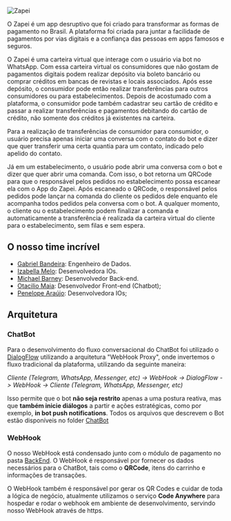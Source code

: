 ![Zapei](https://github.com/OtacilioN/MovileHack/blob/master/zapei-icon.png)

O Zapei é um app desruptivo que foi criado para transformar as formas de pagamento no Brasil. A plataforma foi criada para juntar a facilidade de pagamentos por vias digitais e a confiança das pessoas em apps famosos e seguros.

O Zapei é uma carteira virtual que interage com o usuário via bot no WhatsApp. Com essa carteira virtual os consumidores que não gostam de pagamentos digitais podem realizar depósito via boleto bancário ou comprar créditos em bancas de revistas e locais associados. Após esse depósito, o consumidor pode então realizar transferências para outros consumidores ou para estabelecimentos. Depois de acostumado com a plataforma, o consumidor pode também cadastrar seu cartão de crédito e passar a realizar transferências e pagamentos debitando do cartão de crédito, não somente dos créditos já existentes na carteira.

Para a realização de transferências de consumidor para consumidor, o usuário precisa apenas iniciar uma conversa com o contato do bot e dizer que quer transferir uma certa quantia para um contato, indicado pelo apelido do contato.

Já em um estabelecimento, o usuário pode abrir uma conversa com o bot e dizer que quer abrir uma comanda. Com isso, o bot retorna um QRCode para que o responsável pelos pedidos no estabelecimento possa escanear ela com o App do Zapei. Após escaneado o QRCode, o responsável pelos pedidos pode lançar na comanda do cliente os pedidos dele enquanto ele acompanha todos pedidos pela conversa com o bot. A qualquer momento, o cliente ou o estabelecimento podem finalizar a comanda e automaticamente a transferência é realizada da carteira virtual do cliente para o estabelecimento, sem filas e sem espera.

<!-- ![Tutorial](https://preview.ibb.co/f8M5uf/tutorial.png) -->

## O nosso time incrível

- [Gabriel Bandeira](https://www.linkedin.com/in/gabriel-bandeira/): Engenheiro de Dados.
- [Izabella Melo](https://www.linkedin.com/in/cmeloizabella/): Desenvolvedora IOs.
- [Michael Barney](https://www.linkedin.com/in/michael-barney-junior/): Desenvolvedor Back-end.
- [Otacilio Maia](https://www.linkedin.com/in/otacilio/): Desenvolvedor Front-end (Chatbot);
- [Penelope Araújo](https://www.linkedin.com/in/penelopearaujo/): Desenvolvedora IOs;

## Arquitetura

### ChatBot
Para o desenvolvimento do fluxo conversacional do ChatBot foi utilizado o [DialogFlow](http://dialogflow.com) utilizando a arquitetura "WebHook Proxy", onde invertemos o fluxo tradicional da plataforma, utilizando da seguinte maneira:

_Cliente (Telegram, WhatsApp, Messenger, etc) -> WebHook -> DialogFlow -> WebHook -> Cliente (Telegram, WhatsApp, Messenger, etc)_

Isso permite que o bot **não seja restrito** apenas a uma postura reativa, mas que **também inicie diálogos** a partir e ações estratégicas, como por exemplo, **in bot push notifications**. Todos os arquivos que descrevem o Bot estão disponíveis no folder [ChatBot](https://github.com/OtacilioN/MovileHack/tree/master/ChatBot)

### WebHook
O nosso WebHook está condensado junto com o módulo de pagamento no pasta [BackEnd](https://github.com/OtacilioN/MovileHack/tree/master). O WebHook é responsável por fornecer os dados necessários para o ChatBot, tais como o **QRCode**, itens do carrinho e informações de transações. 

O WebHook também é responsável por gerar os QR Codes e cuidar de toda a lógica de negócio, atualmente utilizamos o serviço **Code Anywhere** para hospedar e rodar o webhook em ambiente de desenvolvimento, servindo nosso WebHook através de https.

